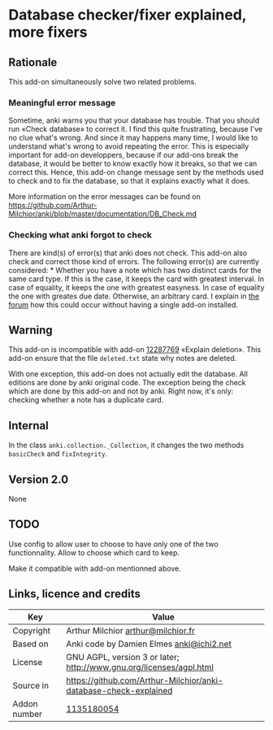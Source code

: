 # Database checker/fixer explained, more fixers
## Rationale
This add-on simultaneously solve two related problems.

### Meaningful error message
Sometime, anki warns you that your database has trouble. That you
should run «Check database» to correct it. I find this quite
frustrating, because I've no clue what's wrong. And since it may
happens many time, I would like to understand what's wrong to avoid
repeating the error. This is especially important for add-on
developpers, because if our add-ons break the database, it would be
better to know exactly how it breaks, so that we can correct
this. Hence, this add-on change message sent by the methods used to
check and to fix the database, so that it explains exactly what it
does.

More information on the error messages can be found on
https://github.com/Arthur-Milchior/anki/blob/master/documentation/DB_Check.md

### Checking what anki forgot to check
There are kind(s) of error(s) that anki does not check. This add-on
also check and correct those kind of errors. The following error(s)
are currently considered: * Whether you have a note which has two
distinct cards for the same card type. If this is the case, it keeps
the card with greatest interval. In case of equality, it keeps the one
with greatest easyness. In case of equality the one with greates due
date. Otherwise, an arbitrary card. I explain in [the
forum](https://anki.tenderapp.com/discussions/ankidesktop/32854-two-cards-of-the-same-note-with-same-nid#comment_47016398)
how this could occur without having a single add-on installed.


## Warning
This add-on is incompatible with add-on
[12287769](https://ankiweb.net/shared/info/12287769) «Explain
deletion». This add-on ensure that the file ```deleted.txt``` state
why notes are deleted.

With one exception, this add-on does not actually edit the
database. All editions are done by anki original code. The exception
being the check which are done by this add-on and not by anki. Right
now, it's only: checking whether a note has a duplicate card.

## Internal
In the class ```anki.collection._Collection```, it changes the two
methods ```basicCheck``` and ```fixIntegrity```.

## Version 2.0
None

## TODO
Use config to allow user to choose to have only one of the two
functionnality. Allow to choose which card to keep.

Make it compatible with add-on mentionned above.

## Links, licence and credits

Key         |Value
------------|-------------------------------------------------------------------
Copyright   | Arthur Milchior <arthur@milchior.fr>
Based on    | Anki code by Damien Elmes <anki@ichi2.net>
License     | GNU AGPL, version 3 or later; http://www.gnu.org/licenses/agpl.html
Source in   | https://github.com/Arthur-Milchior/anki-database-check-explained
Addon number| [1135180054](https://ankiweb.net/shared/info/1135180054)
